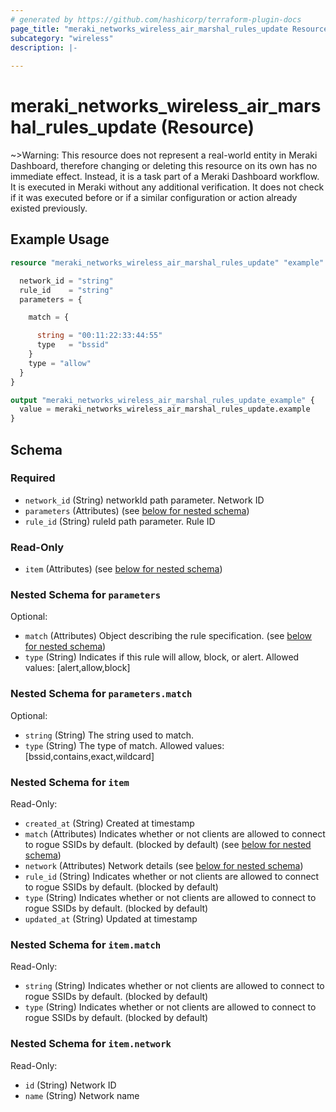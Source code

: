 ```yaml
---
# generated by https://github.com/hashicorp/terraform-plugin-docs
page_title: "meraki_networks_wireless_air_marshal_rules_update Resource - terraform-provider-meraki"
subcategory: "wireless"
description: |-
  
---
```


# meraki_networks_wireless_air_marshal_rules_update (Resource)



~>Warning: This resource does not represent a real-world entity in Meraki Dashboard, therefore changing or deleting this resource on its own has no immediate effect. Instead, it is a task part of a Meraki Dashboard workflow. It is executed in Meraki without any additional verification. It does not check if it was executed before or if a similar configuration or action 
already existed previously.


## Example Usage

```terraform
resource "meraki_networks_wireless_air_marshal_rules_update" "example" {

  network_id = "string"
  rule_id    = "string"
  parameters = {

    match = {

      string = "00:11:22:33:44:55"
      type   = "bssid"
    }
    type = "allow"
  }
}

output "meraki_networks_wireless_air_marshal_rules_update_example" {
  value = meraki_networks_wireless_air_marshal_rules_update.example
}
```

<!-- schema generated by tfplugindocs -->
## Schema

### Required

- `network_id` (String) networkId path parameter. Network ID
- `parameters` (Attributes) (see [below for nested schema](#nestedatt--parameters))
- `rule_id` (String) ruleId path parameter. Rule ID

### Read-Only

- `item` (Attributes) (see [below for nested schema](#nestedatt--item))

<a id="nestedatt--parameters"></a>
### Nested Schema for `parameters`

Optional:

- `match` (Attributes) Object describing the rule specification. (see [below for nested schema](#nestedatt--parameters--match))
- `type` (String) Indicates if this rule will allow, block, or alert.
                                        Allowed values: [alert,allow,block]

<a id="nestedatt--parameters--match"></a>
### Nested Schema for `parameters.match`

Optional:

- `string` (String) The string used to match.
- `type` (String) The type of match.
                                              Allowed values: [bssid,contains,exact,wildcard]



<a id="nestedatt--item"></a>
### Nested Schema for `item`

Read-Only:

- `created_at` (String) Created at timestamp
- `match` (Attributes) Indicates whether or not clients are allowed to       connect to rogue SSIDs by default. (blocked by default) (see [below for nested schema](#nestedatt--item--match))
- `network` (Attributes) Network details (see [below for nested schema](#nestedatt--item--network))
- `rule_id` (String) Indicates whether or not clients are allowed to       connect to rogue SSIDs by default. (blocked by default)
- `type` (String) Indicates whether or not clients are allowed to       connect to rogue SSIDs by default. (blocked by default)
- `updated_at` (String) Updated at timestamp

<a id="nestedatt--item--match"></a>
### Nested Schema for `item.match`

Read-Only:

- `string` (String) Indicates whether or not clients are allowed to       connect to rogue SSIDs by default. (blocked by default)
- `type` (String) Indicates whether or not clients are allowed to       connect to rogue SSIDs by default. (blocked by default)


<a id="nestedatt--item--network"></a>
### Nested Schema for `item.network`

Read-Only:

- `id` (String) Network ID
- `name` (String) Network name
